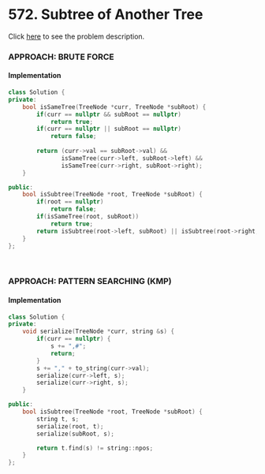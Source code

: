 # 572. Subtree of Another Tree

Click [here](https://leetcode.com/problems/subtree-of-another-tree/description/) to see the problem description.   

### APPROACH: BRUTE FORCE
#### Implementation
```cpp
class Solution {
private:
    bool isSameTree(TreeNode *curr, TreeNode *subRoot) {
        if(curr == nullptr && subRoot == nullptr)
            return true;
        if(curr == nullptr || subRoot == nullptr)
            return false;
        
        return (curr->val == subRoot->val) && 
               isSameTree(curr->left, subRoot->left) && 
               isSameTree(curr->right, subRoot->right);
    }

public:
    bool isSubtree(TreeNode *root, TreeNode *subRoot) {
        if(root == nullptr)
            return false;
        if(isSameTree(root, subRoot))
            return true;
        return isSubtree(root->left, subRoot) || isSubtree(root->right, subRoot);
    }
};
```

&nbsp;

### APPROACH: PATTERN SEARCHING (KMP)
#### Implementation
```cpp
class Solution {
private:
    void serialize(TreeNode *curr, string &s) {
        if(curr == nullptr) {
            s += ",#";
            return;
        }
        s += "," + to_string(curr->val);
        serialize(curr->left, s);
        serialize(curr->right, s);
    }

public:
    bool isSubtree(TreeNode *root, TreeNode *subRoot) {
        string t, s;
        serialize(root, t);
        serialize(subRoot, s);

        return t.find(s) != string::npos;
    }
};
```
